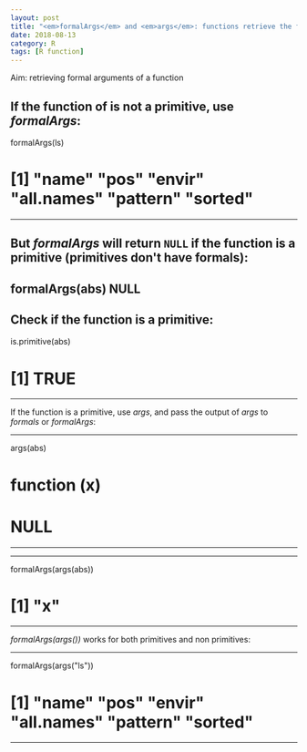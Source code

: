 ```yaml
---
layout: post
title: "<em>formalArgs</em> and <em>args</em>: functions retrieve the formal arguments of a function"
date: 2018-08-13
category: R
tags: [R function]
---
```


Aim: retrieving formal arguments of a function

If the function of is not a primitive, use <em>formalArgs</em>:
---
formalArgs(ls)
# [1] "name"      "pos"       "envir"     "all.names" "pattern"   "sorted"
---

But <em>formalArgs</em> will return <code>NULL</code> if the function is a primitive (primitives don't have formals):
---
formalArgs(abs)
NULL
---

Check if the function is a primitive:
--- 
is.primitive(abs)
# [1] TRUE
---

If the function is a primitive, use <em>args</em>, and pass the output of <em>args</em> to <em>formals</em> or <em>formalArgs</em>:

---
args(abs)
#   function (x) 
# NULL
---

---
formalArgs(args(abs))
# [1] "x"
---

<em>formalArgs(args())</em> works for both primitives and non primitives:

---
formalArgs(args("ls"))
# [1] "name"      "pos"       "envir"     "all.names" "pattern"   "sorted" 
---
